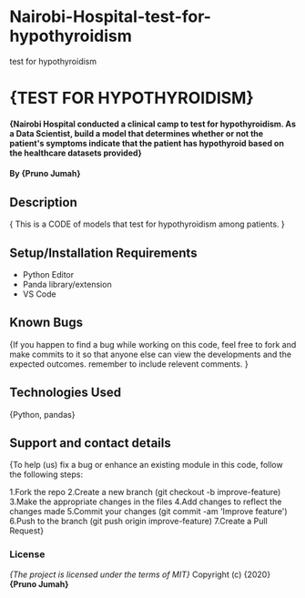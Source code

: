 # Nairobi-Hospital-test-for-hypothyroidism
test for hypothyroidism

# {TEST FOR HYPOTHYROIDISM}

#### {Nairobi Hospital conducted a clinical camp to test for hypothyroidism. As a Data Scientist, build a model that determines whether or not the patient's symptoms indicate that the patient has hypothyroid based on the healthcare datasets provided}
#### By **{Pruno Jumah}**
## Description
{ This is a CODE of models that test for hypothyroidism among patients. }

## Setup/Installation Requirements
* Python Editor
* Panda library/extension
* VS Code

## Known Bugs
{If you happen to find a bug while working on this code, feel free to fork and make commits to it so that anyone else can view the developments and the expected outcomes. remember to include relevent comments. }

## Technologies Used
{Python, pandas}

## Support and contact details
{To help (us) fix a bug or enhance an existing module in this code, follow the following steps:

1.Fork the repo
2.Create a new branch (git checkout -b improve-feature)
3.Make the appropriate changes in the files
4.Add changes to reflect the changes made
5.Commit your changes (git commit -am 'Improve feature')
6.Push to the branch (git push origin improve-feature)
7.Create a Pull Request}

### License
*{The project is licensed under the terms of MIT}*
Copyright (c) {2020} **{Pruno Jumah}**
